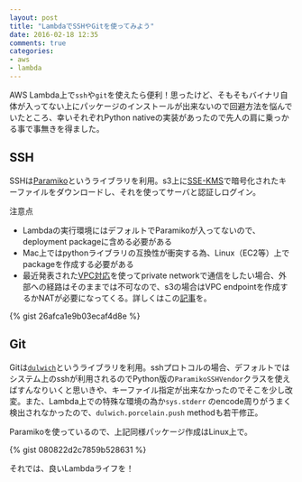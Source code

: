 ```yaml
---
layout: post
title: "LambdaでSSHやGitを使ってみよう"
date: 2016-02-18 12:35
comments: true
categories: 
- aws
- lambda
---
```


AWS Lambda上で`ssh`や`git`を使えたら便利！思ったけど、そもそもバイナリ自体が入ってない上にパッケージのインストールが出来ないので回避方法を悩んでいたところ、幸いそれぞれPython nativeの実装があったので先人の肩に乗っかる事で事無きを得ました。

## SSH

SSHは[Paramiko](http://www.paramiko.org)というライブラリを利用。s3上に[SSE-KMS](http://docs.aws.amazon.com/AmazonS3/latest/dev/UsingKMSEncryption.html)で暗号化されたキーファイルをダウンロードし、それを使ってサーバと認証しログイン。

注意点

- Lambdaの実行環境にはデフォルトでParamikoが入ってないので、deployment packageに含める必要がある
- Mac上ではpythonライブラリの互換性が衝突する為、Linux（EC2等）上でpackageを作成する必要がある
- 最近発表された[VPC対応](https://aws.amazon.com/blogs/aws/new-access-resources-in-a-vpc-from-your-lambda-functions/)を使ってprivate networkで通信をしたい場合、外部への経路はそのままでは不可なので、s3の場合はVPC endpointを作成するかNATが必要になってくる。詳しくはこの[記事](http://qiita.com/ijin/items/94c0bc4b8f6f5e77a591)を。

{% gist 26afca1e9b03ecaf4d8e %}

## Git

Gitは[`dulwich`](https://github.com/jelmer/dulwich)というライブラリを利用。sshプロトコルの場合、デフォルトではシステム上のsshが利用されるのでPython版の`ParamikoSSHVendor`クラスを使えばすんなりいくと思いきや、キーファイル指定が出来なかったのでそこを少し改変。また、Lambda上での特殊な環境の為か`sys.stderr` のencode周りがうまく検出されなかったので、`dulwich.porcelain.push` methodも若干修正。

Paramikoを使っているので、上記同様パッケージ作成はLinux上で。

{% gist 080822d2c7859b528631 %}


それでは、良いLambdaライフを！

